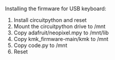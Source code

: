 
Installing the firmware for USB keyboard:

1. Install circuitpython and reset
2. Mount the circuitpython drive to /mnt
2. Copy adafruit/neopixel.mpy to /mnt/lib
3. Copy kmk_firmware-main/kmk to /mnt
4. Copy code.py to /mnt
5. Reset

